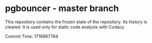 # pgbouncer - master branch

This repository contains the frozen state of the repository.
Its history is cleared. It is used only for static code
analysis with Codacy.

Commit Time: 1716967764
